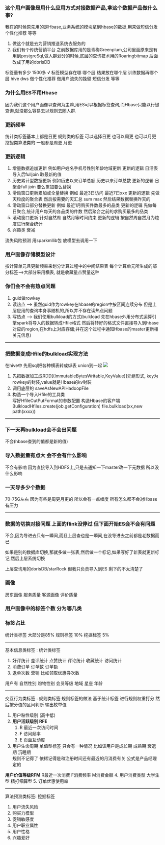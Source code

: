 
### 这个用户画像是用什么应用方式对接数据产品,拿这个数据产品做什么事?  
我在的时候原先用的是Hbase,业务系统的模块拿到hbase的数据,用来做短信分发 个性化推荐 等等
1. 做这个就是去为营销推送系统去服务的 
2. 我们有个传统营销平台 之前数据库用的是青梅Greenplum,公司里面原来是有用到postgreSql,做人群划分的时候,底层的查询技术用的Roaringbitmap
后面改成了用的dorisDB

标签量有多少  1500多 √
标签模型存在哪 哪个层 结果放在哪个层 训练数据再哪个层
hive  dws
做个性化推荐 做用户流失的挽留 短信分发 等等


### 为什么用ES不用Hbase
因为我们这个用户画像以查询为主嘛,用ES可以根据标签查询,而Hbase只能以行键查询,就没那么容易去以规则去圈人群.



### 更新频率 
统计类标签基本上都是日更
规则类的标签 可以选择日更 也可以周更 也可以月更
挖掘类算法类的 一般都是周更 月更  

### 更新逻辑
1. 增量数据追加更新  例如用户姓名手机号性别年龄地域更新 
更新的逻辑 日活表导入后fulljoin 取最新的值 
2. 历史累计型数据更新 例如历史以来订单总额 历史以来订单总数
更新的逻辑 日聚合full join 要么累加要么替换 
3. 滑动窗口更新累加或全量替换  例如 最近3日访问 最近7日xxx
更新的逻辑  先做天粒度的聚合表  然后按需要的天汇总 sum max  然后结果数据替换昨天的
4. 滑动窗口部分替换更新 例如 最近1月购买件数最多的品类 
更新的逻辑 先做每日聚合,统计用户每天的各品类的件数 然后聚合之前的求购买最多的品类
5. 滚动窗口更新 针对自然周 自然月等时间约束
更新的逻辑 按自然周自然月为粒度进行聚合统计 
6. 兴趣类  衰减

流失风险预测 用sparkmllib包 放模型去调用一下

### 用户画像存储模型设计 
按计算单元且更新频率来划分计算过程中的中间结果表
每个计算单元所生成的部分标签-->大部分采用横表,  就是收藏量点赞量这种


### 你们会不会有热点问题
1. guid做rowkey
2. 读热点 --> 虽然guid作为rowkey在hbase的region中按区间连续分布 但是上层应用的查询本身事随机的,所以并不存在读热点问题
3. 写热点 --> 我们使用bulkload的方式(bulkload 先在hbase外用分布式运算引擎spark将导入的数据转成Hfile格式 然后将转好的格式文件直接导入到hbase对应的region,在hdfs上对应存储;并在这个过程中通知Hbase的master更新相关元信息) 

---


### 把数据变成Hfile的bulkload实现方法
在hive中 先用sql把各种横表转成纵表 union到一起 ![](images/2022-08-14-14-45-05.png)
1. 先把数据加工成RDD[(ImmutableBytesWritable,KeyValue)]元组形式, key为rowkey的封装,value就是Hbase的kv封装
2. 调用底层的 saveAsNewAPIHadoopFile
3. 构造一个导入Hfile的工具类   
写好HfileOutPutFormat的参数配置
构造Hbase的客户端
BulkloadHfiles.create(job.getConfiguration) file.bulkload(xx,new path(xxxx))

---

### 下一天再bulkload会不会出问题  
不会(hbase查到的值都是新的值)


### 导入数据量有点大 会不会有什么影响  
不会有影响 因为直接导入到HDFS上,只是去通知一下master改一下元数据 所以没什么影响  



### 一天导多少个数据 
70-75G左右 
因为有些是周更月更的 所以会有一点幅度
所有怎么都不会对Hbase有压力

---

### 数据的切换对接问题 上面的flink没停过 但下面开始ES会不会有问题
不会,因为导进去只有一瞬间,而且上层查也是一瞬间,在没导进去之前都是老数据而已

如果是别的数据库切换,那就多做一张表,然后做一个标记,如果写好了新表就更新标记,然后上层系统切换 

上层查询用的dorisDB/starRock 但我只负责导入到ES 剩下的不太清楚了


### 画像
房东画像  服务质量
客源画像  评价质量


### 用户画像中的标签个数 分为哪几类 


### 标签占比
统计类标签  大部分是85% 
规则标签 10%
挖掘标签 5%

---  

基本信息类标签 : 
统计类标签
1. 好评统计 差评统计 点赞统计 评论统计 收藏统计 访问统计
2. 消费订单 订单数 订单额 
3. 退单次数 营销 比如领取优惠券次数


用户有
自然性别
购物性别
会员等级
地域 星座 年龄 

---

交互行为类标签 : 规则类标签  规则标签的做法 
基于统计标签  进行规则权重打分 然后按分值的区间判断 输出枚举值
1. 用户粘性级别 (高中低)
2. **用户活跃级别 RFE** 
   1. R 最近一次访问时间
   2. F 访问频率
   3. E 页面互动度
3. 用户生命周期  单值型标签 只会有一种情况  比如该用户是成长期 成熟期 衰退期  沉睡期  
 规则不记得了 依稀记得是和注册时间还有最近的月消费有关 公式是产品经理定的

 **用户价值等级RFM**
  R最近一次消费
  F消费频率 
  M消费金额
4. 用户消费类型  大学生型 精打细算型 
5. 订单优惠使用率   

--- 
算法预测类标签: 挖掘标签
1. 用户流失风险
2. 购买力模型
3. 促销敏感度
4. 用户职业属性
5. 用户性格
6. 兴趣爱好

